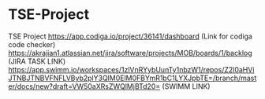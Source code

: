 # TSE-Project
TSE Project
https://app.codiga.io/project/36141/dashboard              (Link for codiga code checker)
https://akrajian1.atlassian.net/jira/software/projects/MOB/boards/1/backlog  (JIRA TASK LINK)
https://app.swimm.io/workspaces/1zlVnRYybUunTy1nbzW1/repos/Z2l0aHViJTNBJTNBVFNFLVByb2plY3QlM0ElM0FBYmR1bC1LYXJpbTE=/branch/master/docs/new?draft=VW50aXRsZWQlMjBTd20= (SWIMM LINK)
